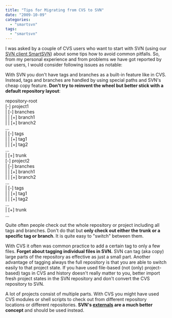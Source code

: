 ```yaml
---
title: "Tips for Migrating from CVS to SVN"
date: "2009-10-09"
categories: 
  - "smartsvn"
tags: 
  - "smartsvn"
---
```


I was asked by a couple of CVS users who want to start with SVN (using our [SVN client SmartSVN](http://www.syntevo.com/smartsvn)) about some tips how to avoid common pitfalls. So, from my personal experience and from problems we have got reported by our users, I would consider following issues as notable:

With SVN you don't have tags and branches as a built-in feature like in CVS. Instead, tags and branches are handled by using special paths and SVN's cheap copy feature. **Don't try to reinvent the wheel but better stick with a default repository layout**:

repository-root  
\[-\] project1  
| \[-\] branches  
| | \[+\] branch1  
| | \[+\] branch2  
...  
| \[-\] tags  
| | \[+\] tag1  
| | \[+\] tag2  
...  
| \[+\] trunk  
\[-\] project2  
| \[-\] branches  
| | \[+\] branch1  
| | \[+\] branch2  
...  
| \[-\] tags  
| | \[+\] tag1  
| | \[+\] tag2  
...  
| \[+\] trunk  
...  

Quite often people check out the whole repository or project including all tags and branches. Don't do that but **only check out either the trunk or a specific tag or branch**. It is quite easy to "switch" between them.

With CVS it often was common practice to add a certain tag to only a few files. **Forget about tagging individual files in SVN.** SVN can tag (aka copy) large parts of the repository as effective as just a small part. Another advantage of tagging always the full repository is that you are able to switch easily to that project state. If you have used file-based (not (only) project-based) tags in CVS and history doesn't really matter to you, better import fresh project states in the SVN repository and don't convert the CVS repository to SVN.

A lot of projects consist of multiple parts. With CVS you might have used CVS modules or shell scripts to check out from different repository locations or different repositories. **SVN's [externals](http://www.syntevo.com/smartsvn/documentation.html?page=commands.externals) are a much better concept** and should be used instead.
